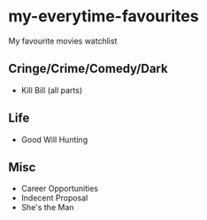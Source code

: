# my-everytime-favourites
My favourite movies watchlist 

## Cringe/Crime/Comedy/Dark
- Kill Bill (all parts)


## Life
- Good Will Hunting

## Misc
- Career Opportunities
- Indecent Proposal
- She's the Man

